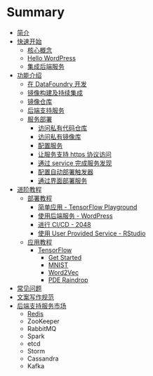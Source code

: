 # Summary

* [简介](README.md)
* [快速开始](Quick_Start/README.md)
   * [核心概念](Quick_Start/Basic_Concepts.md)
   * [Hello WordPress](Quick_Start/Deploy.md)
   * [集成后端服务](Quick_Start/Bind_Backing_Services.md)
* [功能介绍](Function/README.md)
   * [在 DataFoundry 开发](Function/Development_on_DataFoundry.md)
   * [镜像构建及持续集成](Function/Image_Build&CI.md)
   * [镜像仓库](Function/Registry.md)
   * [后端支持服务](Function/Backing_Services.md)
   * [服务部署](Function/Service_Deployment/README.md)
       * [访问私有代码仓库](Function/Service_Deployment/Access_Private_Code_Repos.md)
       * [访问私有镜像库](Function/Service_Deployment/Access_Private_Image_Registry.md)
       * [配置服务](Function/Service_Deployment/Config_Service.md)
       * [让服务支持 https 协议访问](Function/Service_Deployment/Router_Configuration.md)
       * [通过 service 完成服务发现](Function/Service_Deployment/Service_Discovery.md)
       * [配置自动部署触发器](Function/Service_Deployment/Config_Deploy_Trigger.md)
       * [通过界面部署服务](Function/Service_Deployment/Deploy_GUI.md)
* [进阶教程](Tutorials/README.md)
   * [部署教程](Tutorials/Deployment_Cases/README.md)
       * [简单应用 - TensorFlow Playground](Tutorials/Deployment_Cases/GuestBook_Chapter_1.md)
       * [使用后端服务 - WordPress](Tutorials/Deployment_Cases/GuestBook_Chapter_2.md)
       * [进行 CI/CD - 2048](Tutorials/Deployment_Cases/GuestBook_Chapter_3.md)
       * [使用 User Provided Service - RStudio](Tutorials/Deployment_Cases/GuestBook_Chapter_4.md)
   * [应用教程](Tutorials/Application_Cases/README.md)
       * [TensorFlow](Tutorials/Application_Cases/TensorFlow/README.md)
           * [Get Started](Tutorials/Application_Cases/TensorFlow/Tutorials/Get_Started.md)
           * [MNIST](Tutorials/Application_Cases/TensorFlow/Tutorials/MNIST.md)
           * [Word2Vec](Tutorials/Application_Cases/TensorFlow/Tutorials/Word2Vec.md)
           * [PDE Raindrop](Tutorials/Application_Cases/TensorFlow/Tutorials/PDE_Raindrop.md)
* [常见问题](FAQ.md)
* [文案写作规范](Writing_Norms.md)
* [后端支持服务市场](backingservice_marketplace/README.md)
   * [Redis](backingservice_marketplace/redis.md)
   * ZooKeeper
   * RabbitMQ
   * Spark
   * etcd
   * Storm
   * Cassandra
   * Kafka

